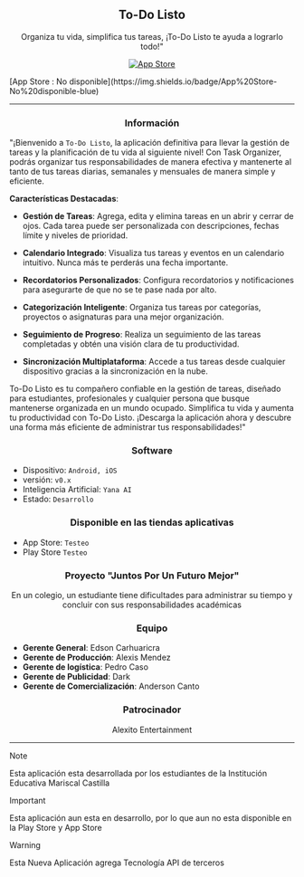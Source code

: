 <h2 align="center">To-Do Listo</h2>

<p align="center">Organiza tu vida, simplifica tus tareas, ¡To-Do Listo te ayuda a lograrlo todo!"</p>

<p align="center">
<a href="#"><img title="App Store" src="https://img.shields.io/badge/App_Store-No-red"></a>
</p>
[App Store : No disponible](https://img.shields.io/badge/App%20Store-No%20disponible-blue)

---

<h3 align="center">Información</h3>

"¡Bienvenido a `To-Do Listo`, la aplicación definitiva para llevar la gestión de tareas y la planificación de tu vida al siguiente nivel! Con Task Organizer, podrás organizar tus responsabilidades de manera efectiva y mantenerte al tanto de tus tareas diarias, semanales y mensuales de manera simple y eficiente.

**Características Destacadas**:

- **Gestión de Tareas**: Agrega, edita y elimina tareas en un abrir y cerrar de ojos. Cada tarea puede ser personalizada con descripciones, fechas límite y niveles de prioridad.

- **Calendario Integrado**: Visualiza tus tareas y eventos en un calendario intuitivo. Nunca más te perderás una fecha importante.

- **Recordatorios Personalizados**: Configura recordatorios y notificaciones para asegurarte de que no se te pase nada por alto.

- **Categorización Inteligente**: Organiza tus tareas por categorías, proyectos o asignaturas para una mejor organización.

- **Seguimiento de Progreso**: Realiza un seguimiento de las tareas completadas y obtén una visión clara de tu productividad.

- **Sincronización Multiplataforma**: Accede a tus tareas desde cualquier dispositivo gracias a la sincronización en la nube.

To-Do Listo es tu compañero confiable en la gestión de tareas, diseñado para estudiantes, profesionales y cualquier persona que busque mantenerse organizada en un mundo ocupado. Simplifica tu vida y aumenta tu productividad con To-Do Listo. ¡Descarga la aplicación ahora y descubre una forma más eficiente de administrar tus responsabilidades!"

<h3 align="center">Software</h3>

- Dispositivo: `Android, iOS`
- versión: `v0.x`
- Inteligencia Artificial: `Yana AI`
- Estado: `Desarrollo`

<h3 align="center">Disponible en las tiendas aplicativas</h3>

- App Store: `Testeo`
- Play Store `Testeo`

<h3 align="center">Proyecto "Juntos Por Un Futuro Mejor"</h3>

<p align="center">En un colegio, un estudiante tiene dificultades para administrar su tiempo y concluir con sus responsabilidades académicas</p>

<h3 align="center">Equipo</h3>

- **Gerente General**: Edson Carhuaricra
- **Gerente de Producción**: Alexis Mendez
- **Gerente de logística**: Pedro Caso
- **Gerente de Publicidad**: Dark
- **Gerente de Comercialización**: Anderson Canto

<h3 align="center">Patrocinador</h3>

<p align="center">Alexito Entertainment</p>

---

> [!NOTE]
> Esta aplicación esta desarrollada por los estudiantes de la Institución Educativa Mariscal Castilla

> [!IMPORTANT]
> Esta aplicación aun esta en desarrollo, por lo que aun no esta disponible en la Play Store y App Store

> [!WARNING]
> Esta Nueva Aplicación agrega Tecnología API de terceros
